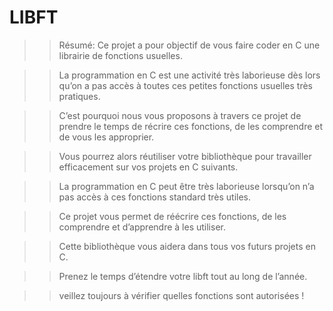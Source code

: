 # LIBFT


>> Résumé: Ce projet a pour objectif de vous faire coder en C une librairie 
de fonctions usuelles.

>> La programmation en C est une activité très laborieuse dès lors qu’on a pas accès à toutes ces petites fonctions usuelles très pratiques.

>> C’est pourquoi nous vous proposons à travers ce projet de prendre le temps de récrire ces fonctions, de les comprendre et de vous les approprier.

>> Vous pourrez alors réutiliser votre bibliothèque pour travailler efficacement sur vos projets en C suivants.

>> La programmation en C peut être très laborieuse lorsqu’on n’a pas accès à ces fonctions standard très utiles.

>> Ce projet vous permet de réécrire ces fonctions, de les comprendre et d’apprendre à les utiliser.

>> Cette bibliothèque vous aidera dans tous vos futurs projets en C.

>> Prenez le temps d’étendre votre libft tout au long de l’année. 

>> veillez toujours à vérifier quelles fonctions sont autorisées !
